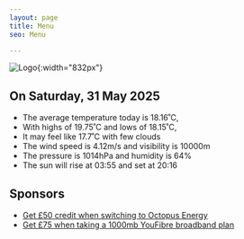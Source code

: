 ```yaml
---
layout: page
title: Menu
seo: Menu

---
```


![Logo](/images/logo.jpg){:width="832px"}

<!-- weather_marker starts -->
## On Saturday, 31 May 2025

- The average temperature today is 18.16˚C,
- With highs of 19.75˚C and lows of 18.15˚C,
- It may feel like 17.7˚C with few clouds
- The wind speed is 4.12m/s and visibility is 10000m
- The pressure is 1014hPa and humidity is 64%
- The sun will rise at 03:55 and set at 20:16

<!-- weather_marker ends -->

## Sponsors

- [Get £50 credit when switching to Octopus Energy](https://bit.ly/3oD1nnS)
- [Get £75 when taking a 1000mb YouFibre broadband plan](https://aklam.io/91zWhU?)
